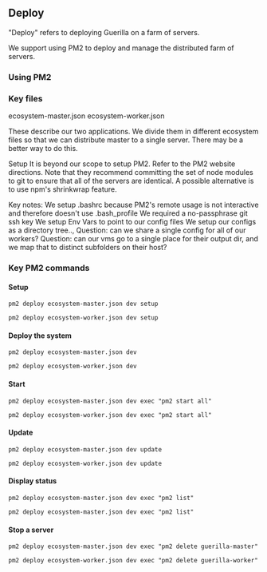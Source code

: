 ## Deploy

"Deploy" refers to deploying Guerilla on a farm of servers.

We support using PM2 to deploy and manage the distributed farm of servers.


### Using PM2

### Key files

ecosystem-master.json
ecosystem-worker.json

These describe our two applications. We divide them in different ecosystem files so that we can distribute master to
a single server. There may be a better way to do this.


Setup
It is beyond our scope to setup PM2. Refer to the PM2 website directions. Note that they recommend committing the set
of node modules to git to ensure that all of the servers are identical. A possible alternative is to use npm's shrinkwrap
feature.

Key notes:
We setup .bashrc because PM2's remote usage is not interactive and therefore doesn't use .bash_profile
We required a no-passphrase git ssh key
We setup Env Vars to point to our config files
We setup our configs  as a directory tree..,
Question: can we share a single config for all of our workers? 
Question: can our vms go to a single place for their output dir, and we map that to distinct subfolders on their host?


### Key PM2 commands

#### Setup

```pm2 deploy ecosystem-master.json dev setup```

```pm2 deploy ecosystem-worker.json dev setup```


#### Deploy the system 

```pm2 deploy ecosystem-master.json dev```

```pm2 deploy ecosystem-worker.json dev```


#### Start

```pm2 deploy ecosystem-master.json dev exec "pm2 start all"```

```pm2 deploy ecosystem-worker.json dev exec "pm2 start all"```

#### Update

```pm2 deploy ecosystem-master.json dev update```

```pm2 deploy ecosystem-worker.json dev update```

#### Display status

```pm2 deploy ecosystem-master.json dev exec "pm2 list"```

```pm2 deploy ecosystem-master.json dev exec "pm2 list"```

#### Stop a server

```pm2 deploy ecosystem-master.json dev exec "pm2 delete guerilla-master"```

```pm2 deploy ecosystem-worker.json dev exec "pm2 delete guerilla-worker"```
